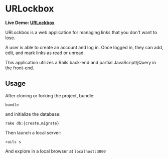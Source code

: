 # URLockbox

**Live Demo: [URLockbox](https://urlockbox.herokuapp.com/)**

URLockbox is a web application for managing links that you don't want to lose.

A user is able to create an account and log in. Once logged in, they can add, edit, and mark links as read or unread.

This application utilizes a Rails back-end and partial JavaScript/jQuery in the front-end.

## Usage
After cloning or forking the project, bundle:
```
bundle
```
and initialize the database:
```
rake db:{create,migrate}
```
Then launch a local server:
```
rails s
```
And explore in a local browser at `localhost:3000`
